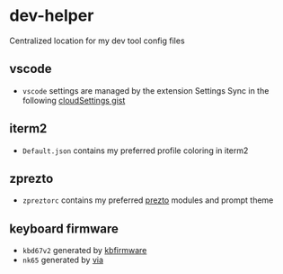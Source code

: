 # dev-helper
Centralized location for my dev tool config files

## vscode

- `vscode` settings are managed by the extension Settings Sync in the following [cloudSettings gist](https://gist.github.com/mtalebi/0364536f2839336ed3695387582094fd)

## iterm2

- `Default.json` contains my preferred profile coloring in iterm2

## zprezto

- `zpreztorc` contains my preferred [prezto](https://github.com/sorin-ionescu/prezto) modules and prompt theme

## keyboard firmware

* `kbd67v2` generated by [kbfirmware](https://kbfirmware.com)
* `nk65` generated by [via](https://caniusevia.com/)
